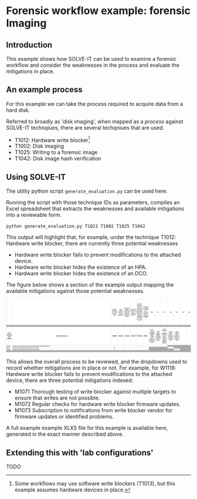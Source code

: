 # Forensic workflow example: forensic Imaging

## Introduction
This example shows how SOLVE-IT can be used to examine a forensic workflow and consider the weaknesses in the process and evaluate the mitigations in place.

## An example process

For this example we can take the process required to acquire data from a hard disk. 

Referred to broadly as 'disk imaging', when mapped as a *process* against SOLVE-IT technqiues, there are several techqniues that are used.

* T1012: Hardware write blocker[^1]
* T1002: Disk imaging
* T1025: Writing to a forensic image
* T1042: Disk image hash verification

[^1]: Some workflows may use software write blockers (T1013), but this example assumes hardware devices in place.

## Using SOLVE-IT

The utility python script `generate_evaluation.py` can be used here.

Running the script with those technique IDs as parameters, compiles an Excel spreadsheet that extracts the weaknesses and available mitigations into a reviewable form.

```
python generate_evaluation.py T1021 T1002 T1025 T1042
```


This output will highlight that, for example, under the technique T1012: Hardware write blocker, there are currently three potential weaknesses

* Hardware write blocker fails to prevent modifications to the attached device.
* Hardware write blocker hides the existence of an HPA.
* Hardware write blocker hides the existence of an DCO.

The figure below shows a section of the example output mapping the available mitigations against those potential weaknesses.

![eval_example_imaging_write_blockers.png](eval_example_imaging_write_blockers.png)

This allows the overall process to be reviewed, and the dropdowns used to record whether mitigations are in place or not. For example, for W1118: Hardware write blocker fails to prevent modifications to the attached device, there are three potential mitigations indexed:

* M1071 Thorough testing of write blocker against multiple targets to ensure that writes are not possible.
* M1072 Regular checks for hardware write blocker firmware updates.
* M1073 Subscription to notifications from write blocker vendor for firmware updates or identified problems.

A full example example XLXS file for this example is available here, generated in the exact manner described above. 

## Extending this with 'lab configurations'

TODO
